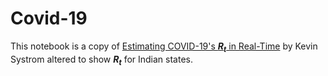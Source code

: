 # Covid-19

This notebook is a copy of [Estimating COVID-19's **_R<sub>t</sub>_** in Real-Time](https://github.com/k-sys/covid-19) by Kevin Systrom altered to show **_R<sub>t</sub>_** for Indian states.
